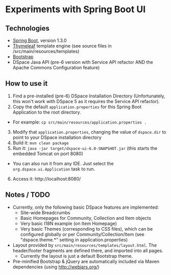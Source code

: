 # Experiments with Spring Boot UI

## Technologies

* [Spring Boot](http://projects.spring.io/spring-boot/), version 1.3.0
* [Thymeleaf](http://www.thymeleaf.org/) template engine (see source files in /src/main/resources/templates)
* [Bootstrap](http://getbootstrap.com/)
* DSpace Java API (pre-6 version with Service API refactor AND the Apache Commons Configuration feature)

## How to use it

1. Find a pre-installed (pre-6) DSpace Installation Directory (Unfortunately, this won't work with DSpace 5 as it requires the Service API refactor).
2. Copy the default `application.properties` for this Spring Boot Application to the root directory. 
  * For example: `cp src/main/resources/application.properties .`
3. Modify that `application.properties`, changing the value of `dspace.dir` to point to your DSpace installation directory 
4. Build it: `mvn clean package`
5. Run it: `java -jar target/dspace-ui-6.0-SNAPSHOT.jar` (this starts the embedded Tomcat on port 8080)
  * You can also run it from any IDE. Just select the `org.dspace.ui.Application` task to run.
6. Access it: http://localhost:8080/

## Notes / TODO

* Currently, only the following basic DSpace features are implemented:
  * Site-wide Breadcrumbs
  * Basic Homepages for Community, Collection and Item objects
  * Very basic I18N example (on Item Homepage)
  * Very basic Themes (corresponding to CSS files), which can be configured globally or per Community/Collection/Item (see "dspace.theme.*" setting in application.properties)
* Layout provided by `src/main/resources/templates/layout.html`. The header/footer fragments are defined there, and imported into all pages.
  * Currently the layout is just a default Bootstrap theme.
* Pre-minified Bootstrap & jQuery are automatically included via Maven dependencies (using http://webjars.org/)